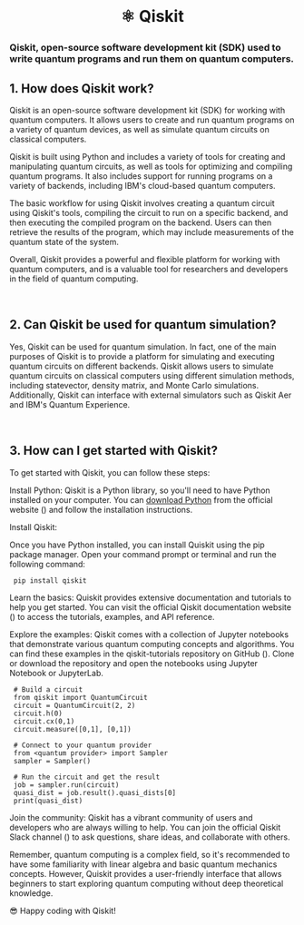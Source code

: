 <br>

# <p align="center"> ⚛︎ Qiskit<br>

### Qiskit, open-source software development kit (SDK) used to write quantum programs and run them on quantum computers.<br>


## 1. How does Qiskit work?<br>


Qiskit is an open-source software development kit (SDK) for working with quantum computers. It allows users to create and run quantum programs on a variety of quantum devices, as well as simulate quantum circuits on classical computers.

Qiskit is built using Python and includes a variety of tools for creating and manipulating quantum circuits, as well as tools for optimizing and compiling quantum programs. It also includes support for running programs on a variety of backends, including IBM's cloud-based quantum computers.

The basic workflow for using Qiskit involves creating a quantum circuit using Qiskit's tools, compiling the circuit to run on a specific backend, and then executing the compiled program on the backend. Users can then retrieve the results of the program, which may include measurements of the quantum state of the system.

Overall, Qiskit provides a powerful and flexible platform for working with quantum computers, and is a valuable tool for researchers and developers in the field of quantum computing.

<br>

## 2. Can Qiskit be used for quantum simulation?

Yes, Qiskit can be used for quantum simulation. In fact, one of the main purposes of Qiskit is to provide a platform for simulating and executing quantum circuits on different backends. Qiskit allows users to simulate quantum circuits on classical computers using different simulation methods, including statevector, density matrix, and Monte Carlo simulations. Additionally, Qiskit can interface with external simulators such as Qiskit Aer and IBM's Quantum Experience.

<br>

## 3. How can I get started with Qiskit?

To get started with Qiskit, you can follow these steps:

Install Python: Qiskit is a Python library, so you'll need to have Python installed on your computer. You can [download Python](https://www.python.org/downloads/) from the official website () and follow the installation instructions.

Install Qiskit: 

Once you have Python installed, you can install Quiskit using the pip package manager. Open your command prompt or terminal and run the following command:


     pip install qiskit

Learn the basics: Quiskit provides extensive documentation and tutorials to help you get started. You can visit the official Qiskit documentation website () to access the tutorials, examples, and API reference.

Explore the examples: Qiskit comes with a collection of Jupyter notebooks that demonstrate various quantum computing concepts and algorithms. You can find these examples in the qiskit-tutorials repository on GitHub (). Clone or download the repository and open the notebooks using Jupyter Notebook or JupyterLab.


     # Build a circuit
     from qiskit import QuantumCircuit
     circuit = QuantumCircuit(2, 2)
     circuit.h(0)
     circuit.cx(0,1)
     circuit.measure([0,1], [0,1])
 
     # Connect to your quantum provider
     from <quantum provider> import Sampler
     sampler = Sampler()
 
     # Run the circuit and get the result
     job = sampler.run(circuit)
     quasi_dist = job.result().quasi_dists[0]
     print(quasi_dist)
     

Join the community: Qiskit has a vibrant community of users and developers who are always willing to help. You can join the official Qiskit Slack channel () to ask questions, share ideas, and collaborate with others.

Remember, quantum computing is a complex field, so it's recommended to have some familiarity with linear algebra and basic quantum mechanics concepts. However, Quiskit provides a user-friendly interface that allows beginners to start exploring quantum computing without deep theoretical knowledge.

😎 Happy coding with Qiskit! 


























